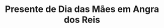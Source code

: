 ---
title: "Presente de Dia das Mães em Angra dos Reis"
description: "Neste Dia das Mães, presenteie com uma cesta encantadora em Angra dos Reis. Opções personalizadas com itens especiais para celebrar esse dia único e fazer sua mãe se sentir especial."
layout: "home.html"
permalink: "/presente-de-dia-das-maes-em-angra-dos-reis/"
---